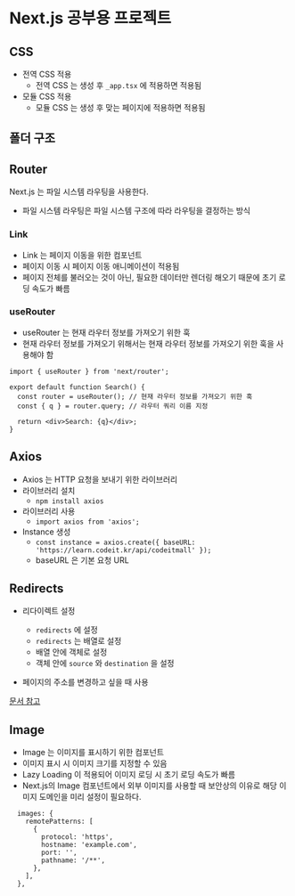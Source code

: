 # Next.js 공부용 프로젝트

## CSS

- 전역 CSS 적용
  - 전역 CSS 는 생성 후 `_app.tsx` 에 적용하면 적용됨
- 모듈 CSS 적용
  - 모듈 CSS 는 생성 후 맞는 페이지에 적용하면 적용됨

## 폴더 구조

## Router

Next.js 는 파일 시스템 라우팅을 사용한다.

- 파일 시스템 라우팅은 파일 시스템 구조에 따라 라우팅을 결정하는 방식

### Link

- Link 는 페이지 이동을 위한 컴포넌트
- 페이지 이동 시 페이지 이동 애니메이션이 적용됨
- 페이지 전체를 불러오는 것이 아닌, 필요한 데이터만 렌더링 해오기 때문에 초기 로딩 속도가 빠름

### useRouter

- useRouter 는 현재 라우터 정보를 가져오기 위한 훅
- 현재 라우터 정보를 가져오기 위해서는 현재 라우터 정보를 가져오기 위한 훅을 사용해야 함

```
import { useRouter } from 'next/router';

export default function Search() {
  const router = useRouter(); // 현재 라우터 정보를 가져오기 위한 훅
  const { q } = router.query; // 라우터 쿼리 이름 지정

  return <div>Search: {q}</div>;
}
```

## Axios

- Axios 는 HTTP 요청을 보내기 위한 라이브러리
- 라이브러리 설치
  - `npm install axios`
- 라이브러리 사용
  - `import axios from 'axios';`
- Instance 생성
  - `const instance = axios.create({ baseURL: 'https://learn.codeit.kr/api/codeitmall' });`
  - baseURL 은 기본 요청 URL

## Redirects

- 리다이렉트 설정

  - `redirects` 에 설정
  - `redirects` 는 배열로 설정
  - 배열 안에 객체로 설정
  - 객체 안에 `source` 와 `destination` 을 설정

- 페이지의 주소를 변경하고 싶을 때 사용

[문서 참고](https://nextjs.org/docs/app/api-reference/config/next-config-js/redirects)

## Image

- Image 는 이미지를 표시하기 위한 컴포넌트
- 이미지 표시 시 이미지 크기를 지정할 수 있음
- Lazy Loading 이 적용되어 이미지 로딩 시 초기 로딩 속도가 빠름
- Next.js의 Image 컴포넌트에서 외부 이미지를 사용할 때 보안상의 이유로 해당 이미지 도메인을 미리 설정이 필요하다.

```
  images: {
    remotePatterns: [
      {
        protocol: 'https',
        hostname: 'example.com',
        port: '',
        pathname: '/**',
      },
    ],
  },
```
